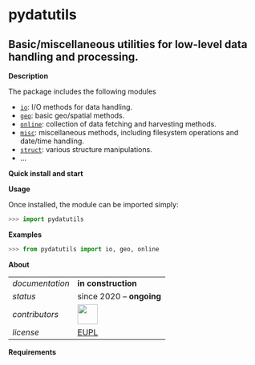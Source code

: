 pydatutils
=======

Basic/miscellaneous utilities for low-level data handling and processing.
---

**<a name="Description"></a>Description**

The package includes the following modules

* [`io`](pydatutils/io.py): I/O methods for data handling.
* [`geo`](pydatutils/geo.py): basic geo/spatial methods. 
* [`online`](pydatutils/online.py): collection of data fetching and harvesting methods.
* [`misc`](pydatutils/misc.py): miscellaneous methods, including filesystem operations and date/time handling.
* [`struct`](pydatutils/struct.py): various structure manipulations.
* ...

**<a name="Quick-install"></a>Quick install and start**

**<a name="Requirements"></a>Usage**

Once installed, the module can be imported simply:

```python
>>> import pydatutils
```

**<a name="Examples"></a>Examples**

```python
>>> from pydatutils import io, geo, online
```

**<a name="About"></a>About**

<table align="center">
    <tr> <td align="left"><i>documentation</i></td> <td align="left"><b>in construction</b></td>  </tr> 
    <tr> <td align="left"><i>status</i></td> <td align="left">since 2020 &ndash; <b>ongoing</b></td></tr> 
    <tr> <td align="left"><i>contributors</i></td> 
    <td align="left" valign="middle">
<a href="https://github.com/gjacopo"><img src="https://github.com/gjacopo.png" width="40"></a>
</td> </tr> 
    <tr> <td align="left"><i>license</i></td> <td align="left"><a href="https://joinup.ec.europa.eu/sites/default/files/custom-page/attachment/2020-03/EUPL-1.2%20EN.txt">EUPL</a> </td> </tr> 
</table>

**<a name="Requirements"></a>Requirements**



